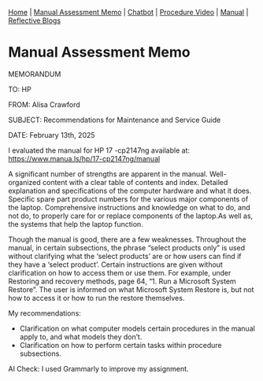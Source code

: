 [Home](index.md) | [Manual Assessment Memo](manual_assessment_memo.md) | [Chatbot](chatbot.md) | [Procedure Video](procedure_video.md) | [Manual](manual.md) | [Reflective Blogs](reflective_blogs.md) 

# Manual Assessment Memo

MEMORANDUM 

TO: HP

FROM: Alisa Crawford

SUBJECT: Recommendations for Maintenance and Service Guide 

DATE: February 13th, 2025


I evaluated the manual for HP 17 -cp2147ng available at: <https://www.manua.ls/hp/17-cp2147ng/manual>  

A significant number of strengths are apparent in the manual. Well-organized content with a clear table of contents and index. Detailed explanation and specifications of the computer hardware and what it does. Specific spare part product numbers for the various major components of the laptop. Comprehensive instructions and knowledge on what to do, and not do, to properly care for or replace components of the laptop.As well as, the systems that help the laptop function. 

Though the manual is good, there are a few weaknesses. Throughout the manual, in certain subsections, the phrase “select products only” is used without clarifying what the ‘select products’ are or how users can find if they have a ‘select product’. Certain instructions are given without clarification on how to access them or use them. For example, under Restoring and recovery methods, page 64, “1. Run a Microsoft System Restore”. The user is informed on what Microsoft System Restore is, but not how to access it or how to run the restore themselves.

My recommendations:
- Clarification on what computer models certain procedures in the manual apply to, and what models they don’t. 
- Clarification on how to perform certain tasks within procedure subsections.

AI Check: I used Grammarly to improve my assignment.

